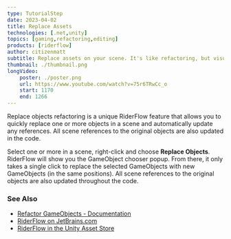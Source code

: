 ```yaml
---
type: TutorialStep
date: 2023-04-02
title: Replace Assets
technologies: [.net,unity]
topics: [gaming,refactoring,editing]
products: [riderflow]
author: citizenmatt
subtitle: Replace assets on your scene. It's like refactoring, but visually!
thumbnail: ./thumbnail.png
longVideo: 
    poster: ./poster.png
    url: https://www.youtube.com/watch?v=75r6TRwCc_o
    start: 1170
    end: 1266
---
```


Replace objects refactoring is a unique RiderFlow feature that allows you to quickly replace one or more objects in a scene and automatically update any references.
All scene references to the original objects are also updated in the code.

Select one or more in a scene, right-click and choose **Replace Objects**.
RiderFlow will show you the GameObject chooser popup. From there, it only takes a single click to replace the selected GameObjects with new GameObjects (in the same positions).
All scene references to the original objects are also updated throughout the code.

### See Also

- [Refactor GameObjects - Documentation](https://www.jetbrains.com/help/riderflow/refactor-gameobjects.html)
- [RiderFlow on JetBrains.com](https://www.jetbrains.com/riderflow/)
- [RiderFlow in the Unity Asset Store](https://assetstore.unity.com/packages/tools/level-design/riderflow-218574)